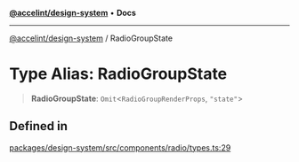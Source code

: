 [**@accelint/design-system**](../README.md) • **Docs**

***

[@accelint/design-system](../README.md) / RadioGroupState

# Type Alias: RadioGroupState

> **RadioGroupState**: `Omit`\<`RadioGroupRenderProps`, `"state"`\>

## Defined in

[packages/design-system/src/components/radio/types.ts:29](https://github.com/gohypergiant/standard-toolkit/blob/258694cea8ed8bbd956b3cf5da47c2c9debcf127/packages/design-system/src/components/radio/types.ts#L29)
